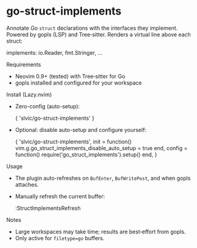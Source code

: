 go-struct-implements
====================

Annotate Go `struct` declarations with the interfaces they implement.
Powered by gopls (LSP) and Tree‑sitter. Renders a virtual line above each struct:

  implements: io.Reader, fmt.Stringer, ...

Requirements
- Neovim 0.9+ (tested) with Tree‑sitter for Go
- gopls installed and configured for your workspace

Install (Lazy.nvim)
- Zero-config (auto-setup):

  { 'slvic/go-struct-implements' }

- Optional: disable auto-setup and configure yourself:

  {
    'slvic/go-struct-implements',
    init = function()
      vim.g.go_struct_implements_disable_auto_setup = true
    end,
    config = function()
      require('go_struct_implements').setup()
    end,
  }

Usage
- The plugin auto-refreshes on `BufEnter`, `BufWritePost`, and when gopls attaches.
- Manually refresh the current buffer:

  :StructImplementsRefresh

Notes
- Large workspaces may take time; results are best‑effort from gopls.
- Only active for `filetype=go` buffers.

